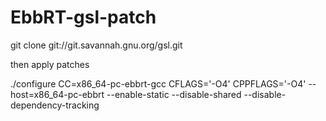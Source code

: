 # EbbRT-gsl-patch

git clone git://git.savannah.gnu.org/gsl.git

then apply patches

./configure CC=x86_64-pc-ebbrt-gcc CFLAGS='-O4' CPPFLAGS='-O4' --host=x86_64-pc-ebbrt --enable-static --disable-shared --disable-dependency-tracking

